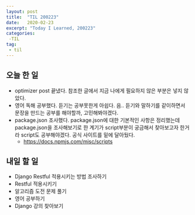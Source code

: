 ```yaml
---
layout: post
title:  "TIL 200223"
date:   2020-02-23
excerpt: "Today I Learned, 200223"
categories: 
 -TIL
tag:
 - til
---
```

## 오늘 한 일

* optimizer post 끝냈다. 참조한 글에서 지금 나에게 필요하지 않은 부분은 넣지 않았다.
* 영어 독해 공부했다. 듣기는 공부못한게 아쉽다. 음.. 듣기와 말하기를 같이하면서 문장을 만드는 공부를 해야할까, 고민해봐야겠다.
* package.json 조사했다. package.json에 대한 기본적인 사항은 정리했는데 package.json을 조사해보기로 한 계기가 script부분이 궁금해서 찾아보고자 한거라 script도 공부해야겠다. 공식 사이트를 밑에 달아뒀다.
   * https://docs.npmjs.com/misc/scripts

## 내일 할 일

* Django Restful 적용시키는 방법 조사하기
* Restful 적용시키기
* 알고리즘 도전 문제 풀기
* 영어 공부하기
* Django 강의 찾아보기
